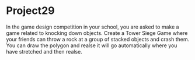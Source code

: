 # Project29
In the game design competition in your school, you are asked to make a game related to knocking down objects.  Create a Tower Siege Game where your friends can throw a rock at a group of stacked objects and crash them. You can draw the polygon and realse it will go automatically where you have stretched and then realse.
